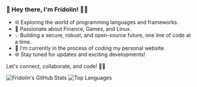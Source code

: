 ### 👋 Hey there, I'm Fridolin! 👨‍💻

- 🌐 Exploring the world of programming languages and frameworks.
- 🔐 Passionate about Finance, Games, and Linux.
- 💡 Building a secure, robust, and open-source future, one line of code at a time.
- 🚀 I'm currently in the process of coding my personal website.
- 🌐 Stay tuned for updates and exciting developments!

Let's connect, collaborate, and code! 🤝✨

![Fridolin's GitHub Stats](https://github-readme-stats.vercel.app/api?username=Frid0l1n&show_icons=true&theme=dark)
![Top Languages](https://github-readme-stats.vercel.app/api/top-langs/?username=Frid0l1n&hide_progress=False&theme=dark)
